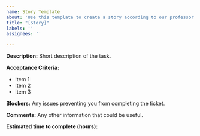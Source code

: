 ```yaml
---
name: Story Template
about: 'Use this template to create a story according to our professor''s guidelines. '
title: "[Story]"
labels: ''
assignees: ''

---
```


**Description:** Short description of the task.

**Acceptance Criteria:** 
- Item 1 
- Item 2 
- Item 3

**Blockers:** Any issues preventing you from completing the ticket. 

**Comments:** Any other information that could be useful. 

**Estimated time to complete (hours):**
